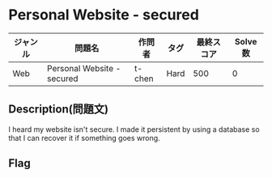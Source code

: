 # Personal Website - secured

|ジャンル|問題名|作問者|タグ|最終スコア|Solve数|
|---|---|---|---|---|---|
|Web|Personal Website - secured|t-chen|Hard|500|0|
## Description(問題文)

I heard my website isn't secure. I made it persistent by using a database so that I can recover it if something goes wrong.


## Flag



